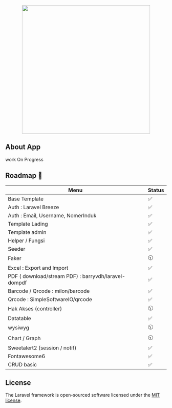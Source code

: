 <p align="center"><a href="https://laravel.com" target="_blank"><img src="https://raw.githubusercontent.com/laravel/art/master/logo-lockup/5%20SVG/2%20CMYK/1%20Full%20Color/laravel-logolockup-cmyk-red.svg" width="400"></a></p>


## About App

work On Progress


## Roadmap 💎
| Menu                                                                       | Status                                                                                                            |
| ----------------------------------------------------------------------------------------- | -------------------------------------------------------------------------------------------------------------------------------- |
| Base Template                                                                      | :white_check_mark:                                                                                                  |
| Auth : Laravel Breeze                                                                      | :white_check_mark:                                                                                                  |
| Auth : Email, Username, NomerInduk                                                                       | :white_check_mark:                                                                                                               |
| Template Lading                                                                     | :white_check_mark:                                                                                                                |
| Template admin                                                                       | :white_check_mark:                                                                                                              |
| Helper / Fungsi                                                                       | :white_check_mark:                                                                                                               |
| Seeder                                                                        | :white_check_mark:                                                                                                              |
| Faker                                                                        | :clock1030:                                                                                                           |
| Excel : Export and Import                                                                       | :white_check_mark:                                                                                                                |
| PDF ( download/stream PDF)  : barryvdh/laravel-dompdf                                                                      | :white_check_mark:                                                                                                               |
| Barcode / Qrcode : milon/barcode                                                                       | :white_check_mark:                                                                                                               |
|  Qrcode : SimpleSoftwareIO/qrcode                                                                       | :white_check_mark:                                                                                                               |
| Hak Akses (controller)                                                                       | :clock1030:                                                                                                               |
| Datatable                                                                       | :white_check_mark:                                                                                                               |
| wysiwyg                                                                       | :clock1030:                                                                                                               |
| Chart / Graph                                                                       | :clock1030:                                                                                                               |
| Sweetalert2 (session / notif)                                                                      | :white_check_mark:                                                                                                               |
| Fontawesome6                                                                      | :white_check_mark:                                                                                                               |
| CRUD basic                                                                      | :white_check_mark:                                                                                                               |
## License

The Laravel framework is open-sourced software licensed under the [MIT license](https://opensource.org/licenses/MIT).
